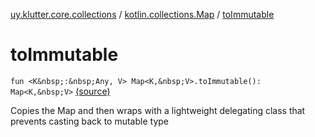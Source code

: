 [uy.klutter.core.collections](../index.md) / [kotlin.collections.Map](index.md) / [toImmutable](.)


# toImmutable
`fun <K&nbsp;:&nbsp;Any, V> Map<K,&nbsp;V>.toImmutable(): Map<K,&nbsp;V>` [(source)](https://github.com/kohesive/klutter/blob/master/core-jdk6/src/main/kotlin/uy/klutter/core/common/Immutable.kt#L261)

Copies the Map and then wraps with a lightweight delegating class that prevents casting back to mutable type


